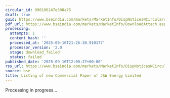 ```yaml
---
circular_id: 990100247e508a75
draft: true
guid: https://www.bseindia.com/markets/MarketInfo/DispNoticesNCirculars.aspx?Noticeid={16AE753E-B38F-4FB7-84CC-A94F93918B93}&noticeno=20250916-52&dt=09/16/2025&icount=52&totcount=79&flag=0
pdf_url: https://www.bseindia.com/markets/MarketInfo/DownloadAttach.aspx?id=20250916-52&attachedId=
processing:
  attempts: 1
  content_hash: ''
  processed_at: '2025-09-16T21:26:30.910177'
  processor_version: '2.0'
  stage: download_failed
  status: failed
published_date: '2025-09-16T12:00:27+00:00'
rss_url: https://www.bseindia.com/markets/MarketInfo/DispNoticesNCirculars.aspx?Noticeid={16AE753E-B38F-4FB7-84CC-A94F93918B93}&noticeno=20250916-52&dt=09/16/2025&icount=52&totcount=79&flag=0
source: bse
title: Listing of new Commercial Paper of JSW Energy Limited
---
```


Processing in progress...